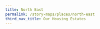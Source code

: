 ```yaml
---
title: North East
permalink: /story-maps/places/north-east
third_nav_title: Our Housing Estates
---
```







